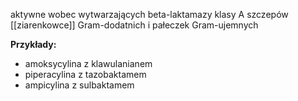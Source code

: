 aktywne wobec wytwarzających beta-laktamazy klasy A szczepów [[ziarenkowce]] Gram-dodatnich i pałeczek Gram-ujemnych

**Przykłady:**
- amoksycylina z klawulanianem
- piperacylina z tazobaktamem
- ampicylina z sulbaktamem